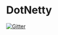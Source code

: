 # DotNetty

[![Gitter](https://badges.gitter.im/Join%20Chat.svg)](https://gitter.im/Azure/DotNetty?utm_source=badge&utm_medium=badge&utm_campaign=pr-badge&utm_content=badge)